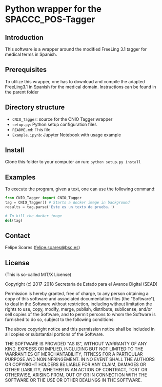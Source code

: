 # Python wrapper for the SPACCC_POS-Tagger

## Introduction

This software is a wrapper around the modified FreeLing 3.1 tagger for medical terms in Spanish.


## Prerequisites

To utilize this wrapper, one has to download and compile the adapted FreeLing3.1 in Spanish for the medical domain.
Instructions can be found in the parent folder


## Directory structure

* `CNIO_Tagger`:  source for the CNIO Tagger wrapper
* `setup.py`: Python setup configuration files
* `README.md`: This file
* `Example.ipynb`: Jupyter Notebook with usage example

## Install

Clone this folder to your computer an run: `python setup.py install`


## Examples

To execute the program, given a text, one can use the following command:
```python
from CNIO_Tagger import CNIO_Tagger
tag = CNIO_Tagger() # Starts a docker image in background
results = tag.parse('Este es un texto de prueba.')

# To kill the docker image
del(tag)
```

## Contact

Felipe Soares (felipe.soares@bsc.es)

## License

(This is so-called MIT/X License)

Copyright (c) 2017-2018 Secretaría de Estado para el Avance Digital (SEAD)

Permission is hereby granted, free of charge, to any person obtaining a copy of this software and associated documentation files (the "Software"), to deal in the Software without restriction, including without limitation the rights to use, copy, modify, merge, publish, distribute, sublicense, and/or sell copies of the Software, and to permit persons to whom the Software is furnished to do so, subject to the following conditions:

The above copyright notice and this permission notice shall be included in all copies or substantial portions of the Software.

THE SOFTWARE IS PROVIDED "AS IS", WITHOUT WARRANTY OF ANY KIND, EXPRESS OR IMPLIED, INCLUDING BUT NOT LIMITED TO THE WARRANTIES OF MERCHANTABILITY, FITNESS FOR A PARTICULAR PURPOSE AND NONINFRINGEMENT. IN NO EVENT SHALL THE AUTHORS OR COPYRIGHT HOLDERS BE LIABLE FOR ANY CLAIM, DAMAGES OR OTHER LIABILITY, WHETHER IN AN ACTION OF CONTRACT, TORT OR OTHERWISE, ARISING FROM, OUT OF OR IN CONNECTION WITH THE SOFTWARE OR THE USE OR OTHER DEALINGS IN THE SOFTWARE.
